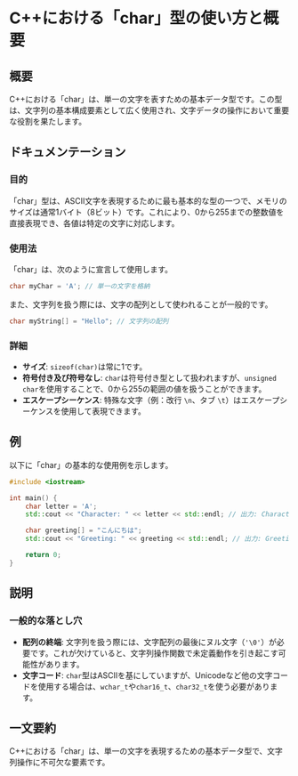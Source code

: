 <!--
Meta Description: # C++における「char」型の使い方と概要 ## 概要 C++における「char」は、単一の文字を表すための基本データ型です。この型は、文字列の基本構成要素として広く使用され、文字データの操作において重要な役割を果たします。 ## ドキュメンテーション ### 目的 「char」型は、ASCII...
Meta Keywords: char, std, greeting, における, cpp
-->

# C++における「char」型の使い方と概要

## 概要
C++における「char」は、単一の文字を表すための基本データ型です。この型は、文字列の基本構成要素として広く使用され、文字データの操作において重要な役割を果たします。

## ドキュメンテーション
### 目的
「char」型は、ASCII文字を表現するために最も基本的な型の一つで、メモリのサイズは通常1バイト（8ビット）です。これにより、0から255までの整数値を直接表現でき、各値は特定の文字に対応します。

### 使用法
「char」は、次のように宣言して使用します。

```cpp
char myChar = 'A'; // 単一の文字を格納
```

また、文字列を扱う際には、文字の配列として使われることが一般的です。

```cpp
char myString[] = "Hello"; // 文字列の配列
```

### 詳細
- **サイズ**: `sizeof(char)`は常に1です。
- **符号付き及び符号なし**: `char`は符号付き型として扱われますが、`unsigned char`を使用することで、0から255の範囲の値を扱うことができます。
- **エスケープシーケンス**: 特殊な文字（例：改行 `\n`、タブ `\t`）はエスケープシーケンスを使用して表現できます。

## 例
以下に「char」の基本的な使用例を示します。

```cpp
#include <iostream>

int main() {
    char letter = 'A';
    std::cout << "Character: " << letter << std::endl; // 出力: Character: A

    char greeting[] = "こんにちは";
    std::cout << "Greeting: " << greeting << std::endl; // 出力: Greeting: こんにちは

    return 0;
}
```

## 説明
### 一般的な落とし穴
- **配列の終端**: 文字列を扱う際には、文字配列の最後にヌル文字（`'\0'`）が必要です。これが欠けていると、文字列操作関数で未定義動作を引き起こす可能性があります。
- **文字コード**: `char`型はASCIIを基にしていますが、Unicodeなど他の文字コードを使用する場合は、`wchar_t`や`char16_t`、`char32_t`を使う必要があります。

## 一文要約
C++における「char」は、単一の文字を表現するための基本データ型で、文字列操作に不可欠な要素です。